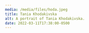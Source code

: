 ```yaml
---
media: /media/files/hoda.jpeg
title: Tania Khodakivska
alt: A portrait of Tania Khodakivska.
date: 2022-03-11T17:38:00-0500
---
```

